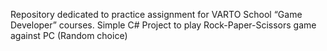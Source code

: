 Repository dedicated to practice assignment for VARTO School “Game Developer” courses.
Simple C# Project to play Rock-Paper-Scissors game against PC (Random choice)
